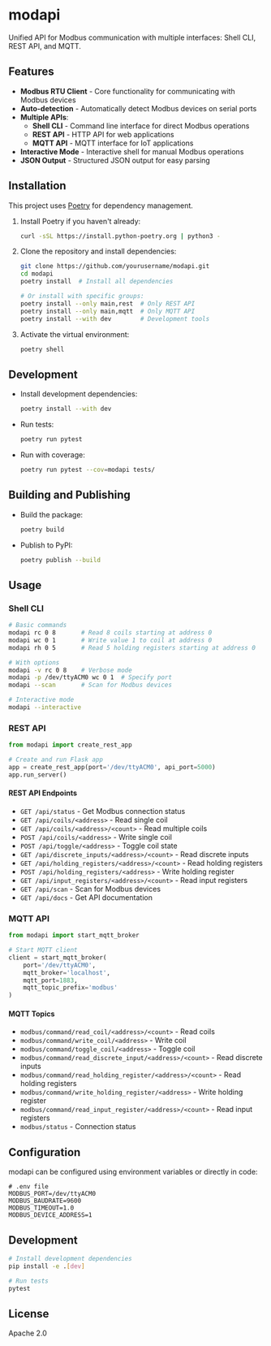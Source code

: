 # modapi

Unified API for Modbus communication with multiple interfaces: Shell CLI, REST API, and MQTT.

## Features

- **Modbus RTU Client** - Core functionality for communicating with Modbus devices
- **Auto-detection** - Automatically detect Modbus devices on serial ports
- **Multiple APIs**:
  - **Shell CLI** - Command line interface for direct Modbus operations
  - **REST API** - HTTP API for web applications
  - **MQTT API** - MQTT interface for IoT applications
- **Interactive Mode** - Interactive shell for manual Modbus operations
- **JSON Output** - Structured JSON output for easy parsing

## Installation

This project uses [Poetry](https://python-poetry.org/) for dependency management.

1. Install Poetry if you haven't already:
   ```bash
   curl -sSL https://install.python-poetry.org | python3 -
   ```

2. Clone the repository and install dependencies:
   ```bash
   git clone https://github.com/yourusername/modapi.git
   cd modapi
   poetry install  # Install all dependencies
   
   # Or install with specific groups:
   poetry install --only main,rest  # Only REST API
   poetry install --only main,mqtt  # Only MQTT API
   poetry install --with dev        # Development tools
   ```

3. Activate the virtual environment:
   ```bash
   poetry shell
   ```

## Development

- Install development dependencies:
  ```bash
  poetry install --with dev
  ```

- Run tests:
  ```bash
  poetry run pytest
  ```

- Run with coverage:
  ```bash
  poetry run pytest --cov=modapi tests/
  ```

## Building and Publishing

- Build the package:
  ```bash
  poetry build
  ```

- Publish to PyPI:
  ```bash
  poetry publish --build
  ```

## Usage

### Shell CLI

```bash
# Basic commands
modapi rc 0 8       # Read 8 coils starting at address 0
modapi wc 0 1       # Write value 1 to coil at address 0
modapi rh 0 5       # Read 5 holding registers starting at address 0

# With options
modapi -v rc 0 8    # Verbose mode
modapi -p /dev/ttyACM0 wc 0 1  # Specify port
modapi --scan       # Scan for Modbus devices

# Interactive mode
modapi --interactive
```

### REST API

```python
from modapi import create_rest_app

# Create and run Flask app
app = create_rest_app(port='/dev/ttyACM0', api_port=5000)
app.run_server()
```

#### REST API Endpoints

- `GET /api/status` - Get Modbus connection status
- `GET /api/coils/<address>` - Read single coil
- `GET /api/coils/<address>/<count>` - Read multiple coils
- `POST /api/coils/<address>` - Write single coil
- `POST /api/toggle/<address>` - Toggle coil state
- `GET /api/discrete_inputs/<address>/<count>` - Read discrete inputs
- `GET /api/holding_registers/<address>/<count>` - Read holding registers
- `POST /api/holding_registers/<address>` - Write holding register
- `GET /api/input_registers/<address>/<count>` - Read input registers
- `GET /api/scan` - Scan for Modbus devices
- `GET /api/docs` - Get API documentation

### MQTT API

```python
from modapi import start_mqtt_broker

# Start MQTT client
client = start_mqtt_broker(
    port='/dev/ttyACM0',
    mqtt_broker='localhost',
    mqtt_port=1883,
    mqtt_topic_prefix='modbus'
)
```

#### MQTT Topics

- `modbus/command/read_coil/<address>/<count>` - Read coils
- `modbus/command/write_coil/<address>` - Write coil
- `modbus/command/toggle_coil/<address>` - Toggle coil
- `modbus/command/read_discrete_input/<address>/<count>` - Read discrete inputs
- `modbus/command/read_holding_register/<address>/<count>` - Read holding registers
- `modbus/command/write_holding_register/<address>` - Write holding register
- `modbus/command/read_input_register/<address>/<count>` - Read input registers
- `modbus/status` - Connection status

## Configuration

modapi can be configured using environment variables or directly in code:

```
# .env file
MODBUS_PORT=/dev/ttyACM0
MODBUS_BAUDRATE=9600
MODBUS_TIMEOUT=1.0
MODBUS_DEVICE_ADDRESS=1
```

## Development

```bash
# Install development dependencies
pip install -e .[dev]

# Run tests
pytest
```

## License

Apache 2.0
